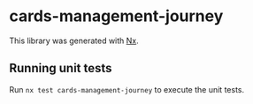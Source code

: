 # cards-management-journey

This library was generated with [Nx](https://nx.dev).

## Running unit tests

Run `nx test cards-management-journey` to execute the unit tests.
